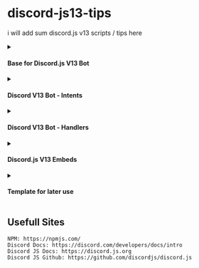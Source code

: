 # discord-js13-tips
i will add sum discord.js v13 scripts / tips here

<details>
<summary><h4>Base for Discord.js V13 Bot</h4></summary>
  
```js
const { Client, Intents } = require('discord.js');
const client = new Client({ intents: [Intents.FLAGS.GUILDS] });

client.on('ready', () => {
  console.log(`Bot Have been Successfully started: ${client.user.tag}`);
});

client.login('token');
```
  
</details>

<details>
<summary><h4>Discord V13 Bot - Intents</h4></summary>

**Basic Intents**
```js
    intents: [
        Intents.FLAGS.GUILDS, // Basic Guild stuff.
        Intents.FLAGS.GUILD_MESSAGES, // Bot Can react to Messages sent in guilds.
        Intents.FLAGS.GUILD_BANS, // Bot can manage bans
        Intents.FLAGS.GUILD_PRESENCES, // Guilds can manage bot Precense.
        Intents.FLAGS.DIRECT_MESSAGES, // Bot can send / react to DMS.
        Intents.FLAGS.MANAGE_MESSAGES, // Bot can manage messages.
    ]
```

**All Intents**
```js
    const kaikkiintentit = new Intents(32767); // Will give all intents.

    intents: [
        kaikkiintentit // written in finnish but means all intents
    ]

```

</details>

<details>
<summary><h4>Discord V13 Bot - Handlers</h4></summary>

**Example Command ["SLASH"]**
```js
const { SlashCommandBuilder } = require("@discordjs/builders");

module.exports = {
    data: new SlashCommandBuilder()
        .setName("sayhello")
        .setDescription("Command Desc"),

    async execute(interaction) {

        interaction.reply({
            content: "Hello!", // Content "message"
            //Embeds: [], // Embeds
            ephemeral: true, // Will reply as interaction creator sees only
        });
    },
};
```

**Command Handler from** `commands` **folder**
```js

const fs = require("fs");

const commandFiles = fs.readdirSync("./commands").filter(file => file.endsWith(".js"))
const commands = [];

client.commands = new Collection();

for (const file of commandFiles) {
    const command = require(`./commands/${file}`);
    commands.push(command.data.toJSON());
    client.commands.set(command.data.name, command)
}
```

**Event Handler from** `events` **folder**
```js
const eventFiles = fs.readdirSync('./events').filter(file => file.endsWith('.js'));
for (const file of eventFiles) {
	const event = require(`./events/${file}`);
	if (event.once) {
		client.once(event.name, (...args) => event.execute(...args));
	} else {
		client.on(event.name, (...args) => event.execute(...args));
	}
}
```

</details>


<details>
<summary><h4>Discord.js V13 Embeds</h4></summary>

```js
const { MessageEmbed } = require('discord.js');

const ExampleEmbed = new MessageEmbed()
	.setColor('#4278f5') // https://g.co/kgs/AJQC7D google color picker
	.setTitle('Embed Title') // Embed Title
	.setURL('https://github.com/mazk5145') // Embed Title Url
	.setAuthor({ name: 'Author Name', iconURL: 'https://i.imgur.com/sZFxUoj_d.webp', url: 'https://github.com/mazk5145' }) //Author Name, Icon, Link
	.setDescription('Desc Content') // Embed Desc Content
	.setThumbnail('https://i.imgur.com/sZFxUoj_d.webp') // Thumbnail Picture
	.addField('Field Title', 'Field Value', true) // Fields
	.setImage('https://i.imgur.com/sZFxUoj_d.webp') // Embed Image
	.setTimestamp() // Add timestamp to your embed
	.setFooter({ text: 'Footer Text', iconURL: 'https://i.imgur.com/sZFxUoj_d.webp' }); // Embed Footer text + icon
```

**Credits**
```
https://discordjs.guide/popular-topics/embeds.html
```

</details>

<details>
<summary><h4>Template for later use</h4></summary>

### (TEMPLATE DON'T DELETE)
```js

```

### (TEMPLATE DON'T DELETE)
```js

```

### (TEMPLATE DON'T DELETE)
```js

```

### (TEMPLATE DON'T DELETE)
```js

```

### (TEMPLATE DON'T DELETE)
```js

```

### (TEMPLATE DON'T DELETE)
```js

```

### (TEMPLATE DON'T DELETE)
```js

```

### (TEMPLATE DON'T DELETE)
```js

```

### (TEMPLATE DON'T DELETE)
```js

```

### (TEMPLATE DON'T DELETE)
```js

```

### (TEMPLATE DON'T DELETE)
```js

```

### (TEMPLATE DON'T DELETE)
```js

```

### (TEMPLATE DON'T DELETE)
```js

```

### (TEMPLATE DON'T DELETE)
```js

```

### (TEMPLATE DON'T DELETE)
```js

```

### (TEMPLATE DON'T DELETE)
```js

```

### (TEMPLATE DON'T DELETE)
```js

```

### (TEMPLATE DON'T DELETE)
```js

```

### (TEMPLATE DON'T DELETE)
```js

```

</details>




## Usefull Sites
```
NPM: https://npmjs.com/
Discord Docs: https://discord.com/developers/docs/intro
Discord JS Docs: https://discord.js.org
Discord JS Github: https://github.com/discordjs/discord.js
```
